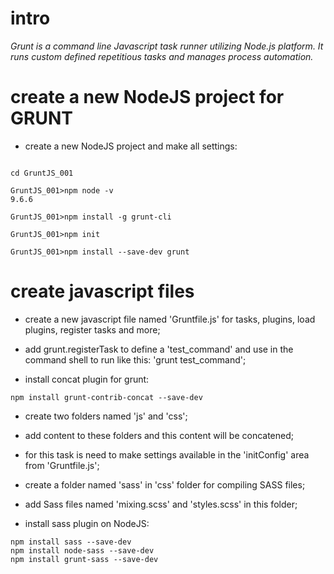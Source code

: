 # intro 

*Grunt is a command line Javascript task runner utilizing Node.js platform. It runs custom defined repetitious tasks and manages process automation.*

# create a new NodeJS project for GRUNT

- create a new NodeJS project and make all settings:

```mkdir GruntJS_001

cd GruntJS_001

GruntJS_001>npm node -v
9.6.6

GruntJS_001>npm install -g grunt-cli

GruntJS_001>npm init

GruntJS_001>npm install --save-dev grunt
```

# create javascript files 

 - create a new javascript file named 'Gruntfile.js' for tasks, plugins, load plugins, register tasks and more;

 - add grunt.registerTask to define a 'test_command' and use in the command shell to run like this: 'grunt test_command';

 - install concat plugin for grunt:

  ```npm install grunt-contrib-concat --save-dev```

 - create two folders named 'js' and 'css'; 

 - add content to these folders and this content will be concatened;

 - for this task is need to make settings available in the 'initConfig' area from 'Gruntfile.js';

 - create a folder named 'sass' in 'css' folder for compiling SASS files;

 - add Sass files named 'mixing.scss' and 'styles.scss' in this folder;

 - install sass plugin on NodeJS:

 ```
 npm install sass --save-dev
 npm install node-sass --save-dev
 npm install grunt-sass --save-dev
 
 ```